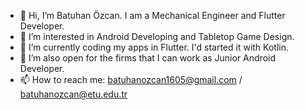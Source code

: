 - 👋 Hi, I’m Batuhan Özcan. I am a Mechanical Engineer and Flutter Developer.
- 👀 I’m interested in Android Developing and Tabletop Game Design.
- 🌱 I’m currently coding my apps in Flutter. I'd started it with Kotlin.
- 💞️ I’m also open for the firms that I can work as Junior Android Developer.
- 📫 How to reach me: batuhanozcan1605@gmail.com / batuhanozcan@etu.edu.tr

